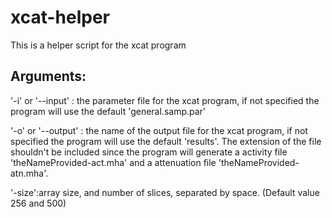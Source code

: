 # xcat-helper
This is a helper script for the xcat program


## Arguments:
'-i' or '--input' : the parameter file for the xcat program, if not specified the program will use the default 'general.samp.par'

'-o' or '--output' : the name of the output file for the xcat program, if not specified the program will use the default 'results'. The extension of the file shouldn't be included since the program will generate a activity file 'theNameProvided-act.mha' and a attenuation file 'theNameProvided-atn.mha'.

'-size':array size, and number of slices, separated by space. (Default value 256 and 500)
